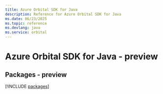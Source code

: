 ```yaml
---
title: Azure Orbital SDK for Java
description: Reference for Azure Orbital SDK for Java
ms.date: 06/23/2025
ms.topic: reference
ms.devlang: java
ms.service: orbital
---
```

# Azure Orbital SDK for Java - preview
## Packages - preview
[!INCLUDE [packages](orbital-index.md)]